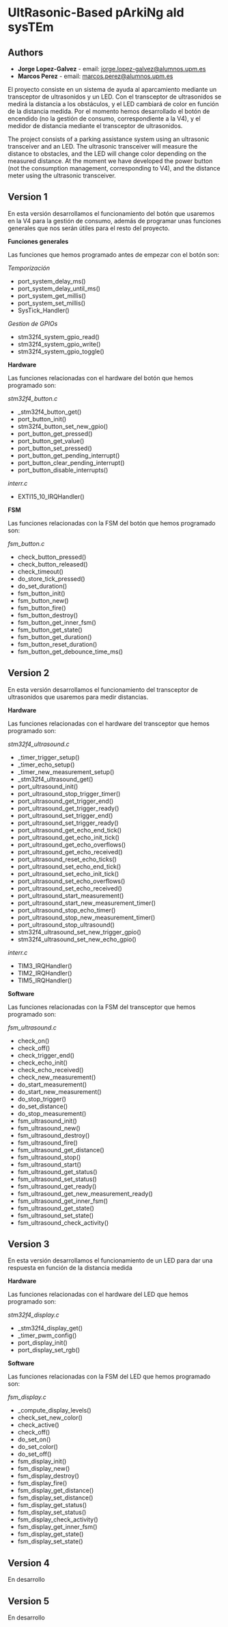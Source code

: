 # UltRasonic-Based pArkiNg aId sysTEm

## Authors

* **Jorge Lopez-Galvez** - email: [jorge.lopez-galvez@alumnos.upm.es](mailto:jorge.lopez-galvez@alumnos.upm.es)
* **Marcos Perez** - email: [marcos.perez@alumnos.upm.es](mailto:marcos.perez@alumnos.upm.es)

El proyecto consiste en un sistema de ayuda al aparcamiento mediante un transceptor de ultrasonidos y un LED. Con el transceptor de ultrasonidos se medirá la distancia a los obstáculos, y el LED cambiará de color en función de la distancia medida. Por el momento hemos desarrollado el botón de encendido (no la gestión de consumo, correspondiente a la V4), y el medidor de distancia mediante el transceptor de ultrasonidos.

The project consists of a parking assistance system using an ultrasonic transceiver and an LED. The ultrasonic transceiver will measure the distance to obstacles, and the LED will change color depending on the measured distance. At the moment we have developed the power button (not the consumption management, corresponding to V4), and the distance meter using the ultrasonic transceiver.

## Version 1
En esta versión desarrollamos el funcionamiento del botón que usaremos en la V4 para la gestión de consumo, además de programar unas funciones generales que nos serán útiles para el resto del proyecto.

**Funciones generales**

Las funciones que hemos programado antes de empezar con el botón son:

*Temporización*
* port_system_delay_ms()
* port_system_delay_until_ms()
* port_system_get_millis()
* port_system_set_millis()
* SysTick_Handler()

*Gestion de GPIOs*
* stm32f4_system_gpio_read()
* stm32f4_system_gpio_write()
* stm32f4_system_gpio_toggle()


**Hardware**

Las funciones relacionadas con el hardware del botón que hemos programado son:

*stm32f4_button.c*
* _stm32f4_button_get()
* port_button_init()
* stm32f4_button_set_new_gpio()
* port_button_get_pressed()
* port_button_get_value()
* port_button_set_pressed()
* port_button_get_pending_interrupt()
* port_button_clear_pending_interrupt()
* port_button_disable_interrupts()

*interr.c*
* EXTI15_10_IRQHandler()

**FSM**

Las funciones relacionadas con la FSM del botón que hemos programado son:

*fsm_button.c*
* check_button_pressed()
* check_button_released()
* check_timeout()
* do_store_tick_pressed()
* do_set_duration()
* fsm_button_init()
* fsm_button_new()
* fsm_button_fire()
* fsm_button_destroy()
* fsm_button_get_inner_fsm()
* fsm_button_get_state()
* fsm_button_get_duration()
* fsm_button_reset_duration()
* fsm_button_get_debounce_time_ms()


## Version 2

En esta versión desarrollamos el funcionamiento del transceptor de ultrasonidos que usaremos para medir distancias.

**Hardware**

Las funciones relacionadas con el hardware del transceptor que hemos programado son:

*stm32f4_ultrasound.c*
* _timer_trigger_setup() 
* _timer_echo_setup() 
* _timer_new_measurement_setup()
* _stm32f4_ultrasound_get() 
* port_ultrasound_init() 
* port_ultrasound_stop_trigger_timer() 
* port_ultrasound_get_trigger_end() 
* port_ultrasound_get_trigger_ready() 
* port_ultrasound_set_trigger_end()
* port_ultrasound_set_trigger_ready() 
* port_ultrasound_get_echo_end_tick()
* port_ultrasound_get_echo_init_tick() 
* port_ultrasound_get_echo_overflows() 
* port_ultrasound_get_echo_received() 
* port_ultrasound_reset_echo_ticks() 
* port_ultrasound_set_echo_end_tick() 
* port_ultrasound_set_echo_init_tick() 
* port_ultrasound_set_echo_overflows() 
* port_ultrasound_set_echo_received() 
* port_ultrasound_start_measurement() 
* port_ultrasound_start_new_measurement_timer() 
* port_ultrasound_stop_echo_timer()
* port_ultrasound_stop_new_measurement_timer()
* port_ultrasound_stop_ultrasound()
* stm32f4_ultrasound_set_new_trigger_gpio()
* stm32f4_ultrasound_set_new_echo_gpio()

*interr.c*
* TIM3_IRQHandler() 
* TIM2_IRQHandler() 
* TIM5_IRQHandler()

**Software**

Las funciones relacionadas con la FSM del transceptor que hemos programado son:

*fsm_ultrasound.c*
* check_on()
* check_off()
* check_trigger_end()
* check_echo_init()
* check_echo_received()
* check_new_measurement()
* do_start_measurement()
* do_start_new_measurement()
* do_stop_trigger()
* do_set_distance()
* do_stop_measurement()
* fsm_ultrasound_init()
* fsm_ultrasound_new()
* fsm_ultrasound_destroy()
* fsm_ultrasound_fire()
* fsm_ultrasound_get_distance()
* fsm_ultrasound_stop()
* fsm_ultrasound_start()
* fsm_ultrasound_get_status()
* fsm_ultrasound_set_status()
* fsm_ultrasound_get_ready()
* fsm_ultrasound_get_new_measurement_ready()
* fsm_ultrasound_get_inner_fsm()
* fsm_ultrasound_get_state()
* fsm_ultrasound_set_state()
* fsm_ultrasound_check_activity()

## Version 3

En esta versión desarrollamos el funcionamiento de un LED para dar una respuesta en función de la distancia medida

**Hardware**

Las funciones relacionadas con el hardware del LED que hemos programado son:

*stm32f4_display.c*
* _stm32f4_display_get()
* _timer_pwm_config()
* port_display_init()
* port_display_set_rgb()

**Software**

Las funciones relacionadas con la FSM del LED que hemos programado son:

*fsm_display.c*
* _compute_display_levels()
* check_set_new_color()
* check_active()
* check_off()
* do_set_on()
* do_set_color()
* do_set_off()
* fsm_display_init()
* fsm_display_new()
* fsm_display_destroy()
* fsm_display_fire()
* fsm_display_get_distance()
* fsm_display_set_distance()
* fsm_display_get_status()
* fsm_display_set_status()
* fsm_display_check_activity()
* fsm_display_get_inner_fsm()
* fsm_display_get_state()
* fsm_display_set_state()

## Version 4

En desarrollo

## Version 5

En desarrollo
